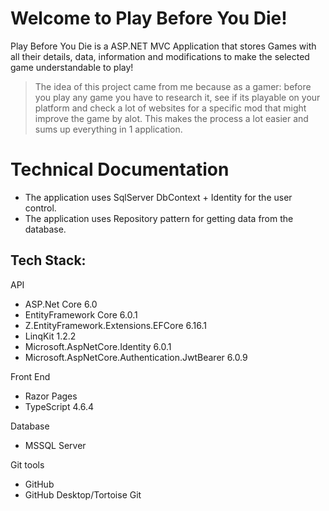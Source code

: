 # Welcome to Play Before You Die!

Play Before You Die is a ASP.NET MVC Application that stores Games with all their details, data, information and modifications to make the selected game understandable to play! 
 > The idea of this project came from me because as a gamer: before you play any game you have to research it, see if its playable on your platform and check a lot of websites for a specific mod that might improve the game by alot. This makes the process a lot easier and sums up everything in 1 application.


# Technical Documentation

- The application uses SqlServer DbContext + Identity for the user control.
- The application uses Repository pattern for getting data from the database.



## Tech Stack:

API

- ASP.Net Core 6.0
- EntityFramework Core 6.0.1
- Z.EntityFramework.Extensions.EFCore 6.16.1
- LinqKit 1.2.2
- Microsoft.AspNetCore.Identity 6.0.1
- Microsoft.AspNetCore.Authentication.JwtBearer 6.0.9

Front End
- Razor Pages 
- TypeScript 4.6.4

Database
- MSSQL Server

Git tools
- GitHub
- GitHub Desktop/Tortoise Git